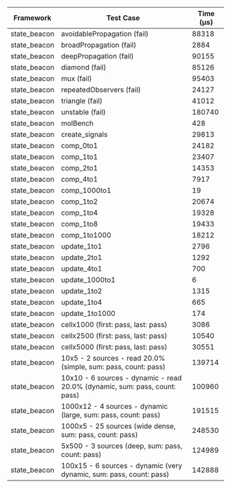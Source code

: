 | Framework | Test Case | Time (μs) |
| --- | --- | --- |
| state_beacon | avoidablePropagation (fail) | 88318 |
| state_beacon | broadPropagation (fail) | 2884 |
| state_beacon | deepPropagation (fail) | 90155 |
| state_beacon | diamond (fail) | 85126 |
| state_beacon | mux (fail) | 95403 |
| state_beacon | repeatedObservers (fail) | 24127 |
| state_beacon | triangle (fail) | 41012 |
| state_beacon | unstable (fail) | 180740 |
| state_beacon | molBench | 428 |
| state_beacon | create_signals | 29813 |
| state_beacon | comp_0to1 | 24182 |
| state_beacon | comp_1to1 | 23407 |
| state_beacon | comp_2to1 | 14353 |
| state_beacon | comp_4to1 | 7917 |
| state_beacon | comp_1000to1 | 19 |
| state_beacon | comp_1to2 | 20674 |
| state_beacon | comp_1to4 | 19328 |
| state_beacon | comp_1to8 | 19433 |
| state_beacon | comp_1to1000 | 18212 |
| state_beacon | update_1to1 | 2796 |
| state_beacon | update_2to1 | 1292 |
| state_beacon | update_4to1 | 700 |
| state_beacon | update_1000to1 | 6 |
| state_beacon | update_1to2 | 1315 |
| state_beacon | update_1to4 | 665 |
| state_beacon | update_1to1000 | 174 |
| state_beacon | cellx1000 (first: pass, last: pass) | 3086 |
| state_beacon | cellx2500 (first: pass, last: pass) | 10540 |
| state_beacon | cellx5000 (first: pass, last: pass) | 30551 |
| state_beacon | 10x5 - 2 sources - read 20.0% (simple, sum: pass, count: pass) | 139714 |
| state_beacon | 10x10 - 6 sources - dynamic - read 20.0% (dynamic, sum: pass, count: pass) | 100960 |
| state_beacon | 1000x12 - 4 sources - dynamic (large, sum: pass, count: pass) | 191515 |
| state_beacon | 1000x5 - 25 sources (wide dense, sum: pass, count: pass) | 248530 |
| state_beacon | 5x500 - 3 sources (deep, sum: pass, count: pass) | 124989 |
| state_beacon | 100x15 - 6 sources - dynamic (very dynamic, sum: pass, count: pass) | 142888 |
